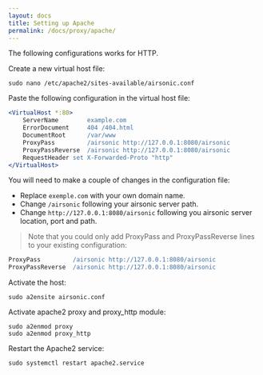 ```yaml
---
layout: docs
title: Setting up Apache
permalink: /docs/proxy/apache/
---
```

The following configurations works for HTTP.

Create a new virtual host file:

```
sudo nano /etc/apache2/sites-available/airsonic.conf
```

Paste the following configuration in the virtual host file:

```apache
<VirtualHost *:80>
    ServerName        example.com
    ErrorDocument     404 /404.html
    DocumentRoot      /var/www
    ProxyPass         /airsonic http://127.0.0.1:8080/airsonic
    ProxyPassReverse  /airsonic http://127.0.0.1:8080/airsonic
    RequestHeader set X-Forwarded-Proto "http"
</VirtualHost>
```

You will need to make a couple of changes in the configuration file:
- Replace `exemple.com` with your own domain name.
- Change `/airsonic` following your airsonic server path.
- Change `http://127.0.0.1:8080/airsonic` following you airsonic server location, port and path.
> Note that you could only add ProxyPass and ProxyPassReverse lines to your existing configuration:
```apache
ProxyPass         /airsonic http://127.0.0.1:8080/airsonic
ProxyPassReverse  /airsonic http://127.0.0.1:8080/airsonic
```

Activate the host:

```
sudo a2ensite airsonic.conf
```

Activate apache2 proxy and proxy_http module:

```
sudo a2enmod proxy
sudo a2enmod proxy_http
```

Restart the Apache2 service:

```
sudo systemctl restart apache2.service
```

